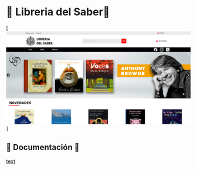 # 📕 Libreria del Saber📕

[![ejemplo](imagenes/portada.png)]

## 📄 Documentación 📄

[text](../README/Imagenes)
